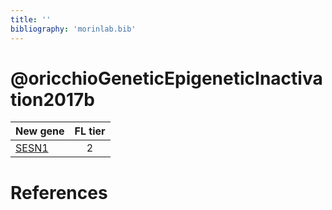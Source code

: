 ```yaml
---
title: ''
bibliography: 'morinlab.bib'
---
```


# @oricchioGeneticEpigeneticInactivation2017b
|New gene|FL tier|
|:-|:-:|
|[SESN1](SESN1)|2 |

# References

